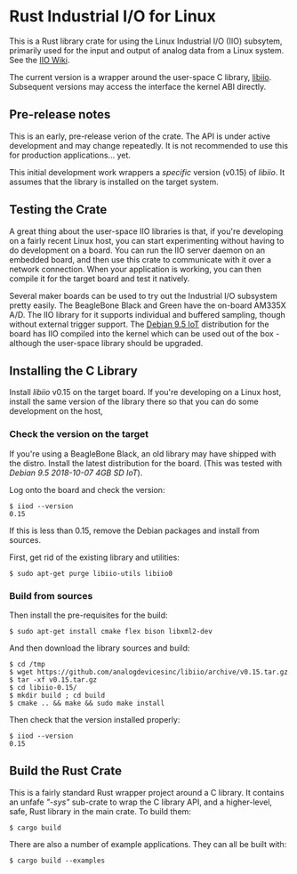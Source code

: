 # Rust Industrial I/O for Linux

This is a Rust library crate for using the Linux Industrial I/O (IIO) subsytem, primarily used for the input and output of analog data from a Linux system. See the [IIO Wiki](https://wiki.analog.com/software/linux/docs/iio/iio).

The current version is a wrapper around the user-space C library, [libiio](https://github.com/analogdevicesinc/libiio).  Subsequent versions may access the interface the kernel ABI directly.

## Pre-release notes

This is an early, pre-release verion of the crate. The API is under active development and may change repeatedly. It is not recommended to use this for production applications... yet.

This initial development work wrappers a _specific_ version (v0.15) of _libiio_. It assumes that the library is installed on the target system.

## Testing the Crate

A great thing about the user-space IIO libraries is that, if you're developing on a fairly recent Linux host, you can start experimenting without having to do development on a board. You can run the IIO server daemon on an embedded board, and then use this crate to communicate with it over a network connection. When your application is working, you can then compile it for the target board and test it natively.

Several maker boards can be used to try out the Industrial I/O subsystem pretty easily. The BeagleBone Black and Green have the on-board AM335X A/D. The IIO library for it supports individual and buffered sampling, though without external trigger support.  The [Debian 9.5 IoT](https://beagleboard.org/latest-images) distribution for the board has IIO compiled into the kernel which can be used out of the box - although the user-space library should be upgraded.

## Installing the C Library

Install _libiio_ v0.15 on the target board. If you're developing on a Linux host, install the same version of the library there so that you can do some development on the host,

### Check the version on the target

If you're using a BeagleBone Black, an old library may have shipped with the distro. Install the latest distribution for the board. (This was tested with _Debian 9.5 2018-10-07 4GB SD IoT_).

Log onto the board and check the version:

```
$ iiod --version
0.15
```

If this is less than 0.15, remove the Debian packages and install from sources.

First, get rid of the existing library and utilities:

```
$ sudo apt-get purge libiio-utils libiio0
```

### Build from sources

Then install the pre-requisites for the build:

```
$ sudo apt-get install cmake flex bison libxml2-dev
```

And then download the library sources and build:

```
$ cd /tmp
$ wget https://github.com/analogdevicesinc/libiio/archive/v0.15.tar.gz
$ tar -xf v0.15.tar.gz 
$ cd libiio-0.15/
$ mkdir build ; cd build
$ cmake .. && make && sudo make install
```

Then check that the version installed properly:

```
$ iiod --version
0.15
```

## Build the Rust Crate

This is a fairly standard Rust wrapper project around a C library. It contains an unfafe _"-sys"_ sub-crate to wrap the C library API, and a higher-level, safe, Rust library in the main crate. To build them:

```
$ cargo build
```

There are also a number of example applications. They can all be built with:

```
$ cargo build --examples
```
